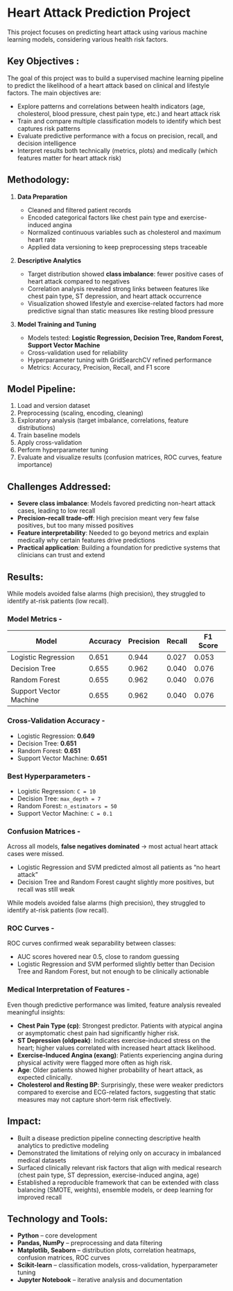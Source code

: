 # Heart Attack Prediction Project  

This project focuses on predicting heart attack using various machine learning models, considering various health risk factors.

## Key Objectives : 

The goal of this project was to build a supervised machine learning pipeline to predict the likelihood of a heart attack based on clinical and lifestyle factors. The main objectives are:  
- Explore patterns and correlations between health indicators (age, cholesterol, blood pressure, chest pain type, etc.) and heart attack risk  
- Train and compare multiple classification models to identify which best captures risk patterns  
- Evaluate predictive performance with a focus on precision, recall, and decision intelligence  
- Interpret results both technically (metrics, plots) and medically (which features matter for heart attack risk)  

## Methodology:  

1. **Data Preparation**  
   - Cleaned and filtered patient records  
   - Encoded categorical factors like chest pain type and exercise-induced angina  
   - Normalized continuous variables such as cholesterol and maximum heart rate  
   - Applied data versioning to keep preprocessing steps traceable  

2. **Descriptive Analytics**  
   - Target distribution showed **class imbalance**: fewer positive cases of heart attack compared to negatives  
   - Correlation analysis revealed strong links between features like chest pain type, ST depression, and heart attack occurrence  
   - Visualization showed lifestyle and exercise-related factors had more predictive signal than static measures like resting blood pressure  

3. **Model Training and Tuning**  
   - Models tested: **Logistic Regression, Decision Tree, Random Forest, Support Vector Machine**  
   - Cross-validation used for reliability  
   - Hyperparameter tuning with GridSearchCV refined performance  
   - Metrics: Accuracy, Precision, Recall, and F1 score  

## Model Pipeline:  
1. Load and version dataset  
2. Preprocessing (scaling, encoding, cleaning)  
3. Exploratory analysis (target imbalance, correlations, feature distributions)  
4. Train baseline models  
5. Apply cross-validation  
6. Perform hyperparameter tuning  
7. Evaluate and visualize results (confusion matrices, ROC curves, feature importance)  

## Challenges Addressed:  

- **Severe class imbalance**: Models favored predicting non-heart attack cases, leading to low recall  
- **Precision–recall trade-off**: High precision meant very few false positives, but too many missed positives  
- **Feature interpretability**: Needed to go beyond metrics and explain medically why certain features drive predictions  
- **Practical application**: Building a foundation for predictive systems that clinicians can trust and extend  

## Results:

While models avoided false alarms (high precision), they struggled to identify at-risk patients (low recall).  
### Model Metrics -   

| Model                   | Accuracy | Precision | Recall  | F1 Score |
|--------------------------|----------|-----------|---------|----------|
| Logistic Regression      | 0.651    | 0.944     | 0.027   | 0.053    |
| Decision Tree            | 0.655    | 0.962     | 0.040   | 0.076    |
| Random Forest            | 0.655    | 0.962     | 0.040   | 0.076    |
| Support Vector Machine   | 0.655    | 0.962     | 0.040   | 0.076    |  

### Cross-Validation Accuracy  - 
- Logistic Regression: **0.649**  
- Decision Tree: **0.651**  
- Random Forest: **0.651**  
- Support Vector Machine: **0.651**  

### Best Hyperparameters  - 
- Logistic Regression: `C = 10`  
- Decision Tree: `max_depth = 7`  
- Random Forest: `n_estimators = 50`  
- Support Vector Machine: `C = 0.1`  

### Confusion Matrices  - 
Across all models, **false negatives dominated** → most actual heart attack cases were missed.  
- Logistic Regression and SVM predicted almost all patients as “no heart attack”  
- Decision Tree and Random Forest caught slightly more positives, but recall was still weak  

While models avoided false alarms (high precision), they struggled to identify at-risk patients (low recall).  

### ROC Curves  -
ROC curves confirmed weak separability between classes:  
- AUC scores hovered near 0.5, close to random guessing  
- Logistic Regression and SVM performed slightly better than Decision Tree and Random Forest, but not enough to be clinically actionable
  
### Medical Interpretation of Features  -
Even though predictive performance was limited, feature analysis revealed meaningful insights:  
- **Chest Pain Type (cp)**: Strongest predictor. Patients with atypical angina or asymptomatic chest pain had significantly higher risk.  
- **ST Depression (oldpeak)**: Indicates exercise-induced stress on the heart; higher values correlated with increased heart attack likelihood.  
- **Exercise-Induced Angina (exang)**: Patients experiencing angina during physical activity were flagged more often as high risk.  
- **Age**: Older patients showed higher probability of heart attack, as expected clinically.  
- **Cholesterol and Resting BP**: Surprisingly, these were weaker predictors compared to exercise and ECG-related factors, suggesting that static measures may not capture short-term risk effectively.

## Impact:  
- Built a disease prediction pipeline connecting descriptive health analytics to predictive modeling  
- Demonstrated the limitations of relying only on accuracy in imbalanced medical datasets  
- Surfaced clinically relevant risk factors that align with medical research (chest pain type, ST depression, exercise-induced angina, age)  
- Established a reproducible framework that can be extended with class balancing (SMOTE, weights), ensemble models, or deep learning for improved recall  

## Technology and Tools:  
- **Python** – core development  
- **Pandas, NumPy** – preprocessing and data filtering  
- **Matplotlib, Seaborn** – distribution plots, correlation heatmaps, confusion matrices, ROC curves  
- **Scikit-learn** – classification models, cross-validation, hyperparameter tuning  
- **Jupyter Notebook** – iterative analysis and documentation  

